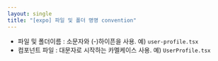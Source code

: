 ```yaml
---
layout: single
title: "[expo] 파일 및 폴더 명명 convention"
---
```


- 파일 및 폴더이름 : 소문자와 (-)하이픈을 사용. 예) `user-profile.tsx`
- 컴포넌트 파일 : 대문자로 시작하는 카멜케이스 사용. 예) `UserProfile.tsx`
